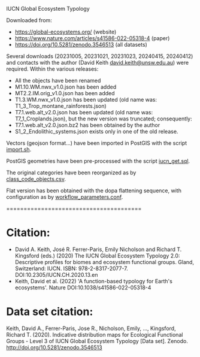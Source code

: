 IUCN Global Ecosystem Typology

Downloaded from:
+  https://global-ecosystems.org/ (website)
+  https://www.nature.com/articles/s41586-022-05318-4 (paper)
+  https://doi.org/10.5281/zenodo.3546513 (all datasets)

Several downloads (20231005, 20231021, 20231023, 20240415, 20240412) and contacts with the author (David Keith <david.keith@unsw.edu.au>) were required. Within the various releases:
+  All the objects have been renamed
+  M1.10.WM.nwx_v1.0.json has been added
+  MT2.2.IM.orig_v1.0.json has been added
+  T1.3.WM.nwx_v1.0.json has been updated (old name was: T1_3_Trop_montane_rainforests.json)
+  T7.1.web.alt_v2.0.json has been updated (old name was: T7_1_Croplands.json), but the new version was truncated; consequently:
+  T7.1.web.alt_v2.0.json.bz2 has been obtained by the author
+  S1_2_Endolithic_systems.json exists only in one of the old release.

Vectors (geojson format...) have been imported in PostGIS with the script [import.sh](./import.sh).

PostGIS geometries have been pre-processed with the script [iucn_get.sql](./iucn_get.sql).

The original categories have been reorganized as by [class_code_objects.csv](./class_code_objects.csv).

Flat version has been obtained with the dopa flattening sequence, with configuration as by [workflow_parameters.conf](./workflow_parameters.conf).

=======================================

Citation:
=========
- David A. Keith, José R. Ferrer-Paris, Emily Nicholson and Richard T. Kingsford (eds.) (2020) The IUCN Global Ecosystem Typology 2.0: Descriptive profiles for biomes and ecosystem functional groups. Gland, Switzerland: IUCN. ISBN: 978-2-8317-2077-7. DOI:10.2305/IUCN.CH.2020.13.en
- Keith, David et al. (2022) 'A function-based typology for Earth's ecosystems'. Nature DOI:10.1038/s41586-022-05318-4

Data set citation:
=================
Keith, David A., Ferrer-Paris, Jose R., Nicholson, Emily, ..., Kingsford, Richard T. (2020). Indicative distribution maps for Ecological Functional Groups - Level 3 of IUCN Global Ecosystem Typology [Data set]. Zenodo. http://doi.org/10.5281/zenodo.3546513
